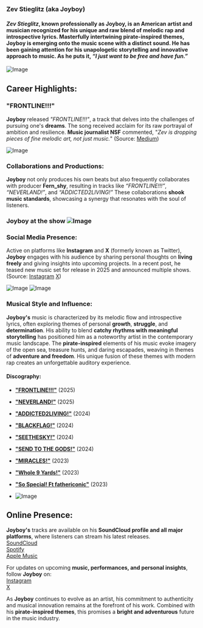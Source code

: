 ### **Zev Stieglitz** (aka **Joyboy**)


#### ***Zev Stieglitz***, known professionally as **Joyboy**, is an American artist and musician recognized for his unique and raw blend of melodic rap and introspective lyrics. Masterfully intertwining **pirate-inspired themes**, Joyboy is emerging onto the music scene with a distinct sound. He has been gaining attention for his unapologetic storytelling and innovative approach to music. As he puts it, *“I just want to be free and have fun.”*

![Image](https://github.com/user-attachments/assets/0ebf0126-f286-4a13-82b9-87a592616cf1)

## **Career Highlights:**

### **"FRONTLINE!!!"**
**Joyboy** released *"FRONTLINE!!!"*, a track that delves into the challenges of pursuing one's **dreams**. The song received acclaim for its raw portrayal of ambition and resilience. **Music journalist NSF** commented, "*Zev is dropping pieces of fine melodic art, not just music.*" (Source: [Medium](https://medium.com/@newsoundsfirst/zev-stieglitz-aka-joyboy-drops-frontline-a-gritty-take-on-chasing-dreams-d47ae8a2b71f))

![Image](https://github.com/user-attachments/assets/65455905-c633-4215-8d08-af64ba86ec8e)


### **Collaborations and Productions:**
**Joyboy** not only produces his own beats but also frequently collaborates with producer **Fern_shy**, resulting in tracks like *“FRONTLINE!!!”*, *“NEVERLAND!”*, and *“ADDICTED2LIVING!”* These collaborations **shook music standards**, showcasing a synergy that resonates with the soul of listeners.

### Joyboy at the show ![Image](https://github.com/user-attachments/assets/c1b3d6bc-e7d7-4c25-97ec-95066675de64)

### **Social Media Presence:**
Active on platforms like **Instagram** and **X** (formerly known as Twitter), **Joyboy** engages with his audience by sharing personal thoughts on **living freely** and giving insights into upcoming projects. In a recent post, he teased new music set for release in 2025 and announced multiple shows. (Source: [Instagram](https://www.instagram.com/zev.stieglitz/) [X](https://x.com/zevstieglitz?s=21))

![Image](https://github.com/user-attachments/assets/e6ac5e3c-8b1a-465f-98e5-6f36400b6236) ![Image](https://github.com/user-attachments/assets/20086f4a-a7bf-4fdc-8549-5ab3a3d9459d)

### **Musical Style and Influence:**
**Joyboy's** music is characterized by its melodic flow and introspective lyrics, often exploring themes of personal **growth**, **struggle**, and **determination**. His ability to blend **catchy rhythms with meaningful storytelling** has positioned him as a noteworthy artist in the contemporary music landscape. The **pirate-inspired** elements of his music evoke imagery of the open sea, treasure hunts, and daring escapades, weaving in themes of **adventure and freedom**. His unique fusion of these themes with modern rap creates an unforgettable auditory experience.

#### **Discography:**
* [**"FRONTLINE!!!"**](https://open.spotify.com/album/4y35XvwPefIN04ZjYVW2zq?si=4qx6TgdVQ72eV7-wQ2OsYA) (2025)
* [**"NEVERLAND!"**](https://on.soundcloud.com/mUKEbaqASEqYNtkr7) (2025)
* [**"ADDICTED2LIVING!"**](https://on.soundcloud.com/YMaHhSWdF4aTTi5LA) (2024)
* [**"BLACKFLAG!"**](https://on.soundcloud.com/u3ADcsxENP4hL9cu8) (2024)
* [**"SEETHESKY!"**](https://on.soundcloud.com/CMwzdYKsBDUt8ZNr6) (2024)
* [**"SEND TO THE GODS!"**](https://on.soundcloud.com/8fVLMknorHpfC3pb9) (2024)
* [**"MIRACLES!"**](https://on.soundcloud.com/JRgnBtgjTp8jE3fS8) (2023)
* [**"Whole 9 Yards!"**](https://on.soundcloud.com/tDuwpR11xdvyDLqT9) (2023)
* [**"So Special! Ft fathericonic"**](https://on.soundcloud.com/6pSqH3n8AX1wYSYz8) (2023)

* ![Image](https://github.com/user-attachments/assets/70bf81ac-4252-420d-b46d-918e99cacff0)

## **Online Presence:**
**Joyboy's** tracks are available on his **SoundCloud profile and all major platforms**, where listeners can stream his latest releases.  
[SoundCloud](https://m.soundcloud.com/zevstieglitz)  
[Spotify](https://open.spotify.com/artist/6OASBAyDtjv5zSBnPxRr7R?si=Hjouiu_oS2CUl6amfVMnNw)  
[Apple Music](https://music.apple.com/us/artist/zev-stieglitz/1646805376)

For updates on upcoming **music, performances, and personal insights**, follow **Joyboy** on:  
[Instagram](https://www.instagram.com/zev.stieglitz/)  
[X](https://x.com/zevstieglitz?s=21)

As **Joyboy** continues to evolve as an artist, his commitment to authenticity and musical innovation remains at the forefront of his work. Combined with his **pirate-inspired themes**, this promises a **bright and adventurous** future in the music industry.
